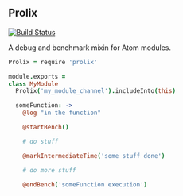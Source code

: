## Prolix

[![Build Status](https://travis-ci.org/abe33/prolix.svg?branch=master)](https://travis-ci.org/abe33/prolix)

A debug and benchmark mixin for Atom modules.

```coffee
Prolix = require 'prolix'

module.exports =
class MyModule
  Prolix('my_module_channel').includeInto(this)

  someFunction: ->
    @log "in the function"

    @startBench()

    # do stuff

    @markIntermediateTime('some stuff done')

    # do more stuff

    @endBench('someFunction execution')

```
